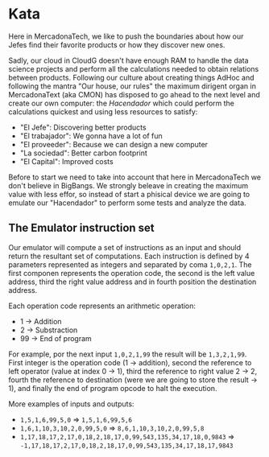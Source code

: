 # Kata
 
 Here in MercadonaTech, we like to push the boundaries about how our Jefes find their favorite
 products or how they discover new ones.
 
 Sadly, our cloud in CloudG doesn't have enough RAM to handle the data science projects and
 perform all the calculations needed to obtain relations between products. Following our
 culture about creating things AdHoc and following the mantra "Our house, our rules" the maximum
 dirigent organ in MercadonaText (aka CMON) has disposed to go ahead to the next level and create our
 own computer: the *Hacendador* which could perform the calculations quickest and using less resources
 to satisfy:
 
 - "El Jefe": Discovering better products
 - "El trabajador": We gonna have a lot of fun
 - "El proveeder": Because we can design a new computer
 - "La sociedad": Better carbon footprint
 - "El Capital": Improved costs
 
 Before to start we need to take into account that here in MercadonaTech we don't believe in
 BigBangs. We strongly beleave in creating the maximum value with less effor, so instead of start
 a phisical device we are going to emulate our "Hacendador" to perform some tests and analyze the data.
 
 ## The Emulator instruction set
 
 Our emulator will compute a set of instructions as an input and should return the resultant set
 of computations. Each instruction is defined by 4 parameters represented as integers and separated by coma `1,0,2,1`. The first componen represents the operation code, the second is the left value address, third the right value address and in fourth position the destination address.
 
 Each operation code represents an arithmetic operation:
  - 1 -> Addition
  - 2 -> Substraction
  - 99 -> End of program
 
 For example, por the next input `1,0,2,1,99` the result will be `1,3,2,1,99`. First integer is the
 operation code (1 -> addition), second the reference to left operator (value at index 0 -> 1), third
 the reference to right value 2 -> 2, fourth the reference to destination (were we are going to store
 the result -> 1), and finally the end of program opcode to halt the execution.
 
 More examples of inputs and outputs:
 
 - `1,5,1,6,99,5,0` => `1,5,1,6,99,5,6`
 - `1,6,1,10,3,10,2,0,99,5,0` => `8,6,1,10,3,10,2,0,99,5,8`
 - `1,17,18,17,2,17,0,18,2,18,17,0,99,543,135,34,17,18,0,9843` => `-1,17,18,17,2,17,0,18,2,18,17,0,99,543,135,34,17,18,17,9843`
 
